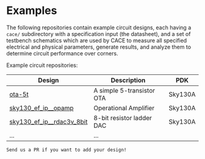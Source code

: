 # Examples

The following repositories contain example circuit designs, each having a `cace/` subdirectory with a specification input (the datasheet), and a set of testbench schematics which are used by CACE to measure all specified electrical and physical parameters, generate results, and analyze them to determine circuit performance over corners.

Example circuit repositories:

| Design                     | Description                | PDK |
|----------------------------|----------------------------|-----|
| [ota-5t](https://github.com/mole99/ota-5t/)                     | A simple 5-transistor OTA                | Sky130A |
| [sky130_ef_ip__opamp](https://github.com/RTimothyEdwards/sky130_ef_ip__opamp)                     | Operational Amplifier                | Sky130A |
| [sky130_ef_ip__rdac3v_8bit](https://github.com/RTimothyEdwards/sky130_ef_ip__rdac3v_8bit)                     | 8-bit resistor ladder DAC                | Sky130A |
| ...                     | ...                |

```{note}
Send us a PR if you want to add your design!
```
